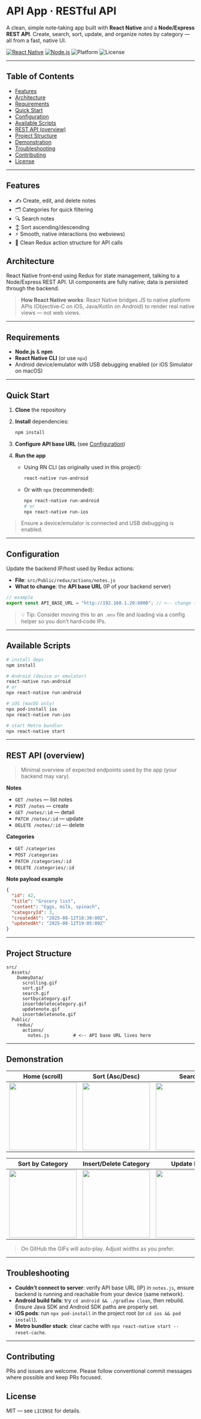 # API App · RESTful API

A clean, simple note‑taking app built with **React Native** and a **Node/Express REST API**. Create, search, sort, update, and organize notes by category — all from a fast, native UI.

<p align="left">
  <a href="https://facebook.github.io/react-native/"><img alt="React Native" src="https://img.shields.io/badge/React%20Native-0.60-blue.svg?style=flat-square"></a>
  <a href="https://nodejs.org/"><img alt="Node.js" src="https://img.shields.io/badge/Node.js-10.16-green.svg?style=flat-square"></a>
  <img alt="Platform" src="https://img.shields.io/badge/platform-Android%20%7C%20iOS-lightgrey.svg?style=flat-square">
  <img alt="License" src="https://img.shields.io/badge/license-MIT-black.svg?style=flat-square">
</p>

---

## Table of Contents

* [Features](#features)
* [Architecture](#architecture)
* [Requirements](#requirements)
* [Quick Start](#quick-start)
* [Configuration](#configuration)
* [Available Scripts](#available-scripts)
* [REST API (overview)](#rest-api-overview)
* [Project Structure](#project-structure)
* [Demonstration](#demonstration)
* [Troubleshooting](#troubleshooting)
* [Contributing](#contributing)
* [License](#license)

---

## Features

* ✍️ Create, edit, and delete notes
* 🗂️ Categories for quick filtering
* 🔍 Search notes
* ↕️ Sort ascending/descending
* ⚡ Smooth, native interactions (no webviews)
* 🔗 Clean Redux action structure for API calls

## Architecture

React Native front‑end using Redux for state management, talking to a Node/Express REST API. UI components are fully native; data is persisted through the backend.

> **How React Native works**: React Native bridges JS to native platform APIs (Objective‑C on iOS, Java/Kotlin on Android) to render real native views — not web views.

---

## Requirements

* **Node.js** & **npm**
* **React Native CLI** (or use `npx`)
* Android device/emulator with USB debugging enabled (or iOS Simulator on macOS)

---

## Quick Start

1. **Clone** the repository
2. **Install** dependencies:

   ```bash
   npm install
   ```
3. **Configure API base URL** (see [Configuration](#configuration))
4. **Run the app**

   * Using RN CLI (as originally used in this project):

     ```bash
     react-native run-android
     ```
   * Or with `npx` (recommended):

     ```bash
     npx react-native run-android
     # or
     npx react-native run-ios
     ```

> Ensure a device/emulator is connected and USB debugging is enabled.

---

## Configuration

Update the backend IP/host used by Redux actions:

* **File**: `src/Public/redux/actions/notes.js`
* **What to change**: the **API base URL** (IP of your backend server)

```js
// example
export const API_BASE_URL = "http://192.168.1.20:8000"; // <-- change to your backend IP
```

> 💡 Tip: Consider moving this to an `.env` file and loading via a config helper so you don’t hard‑code IPs.

---

## Available Scripts

```bash
# install deps
npm install

# Android (device or emulator)
react-native run-android
# or
npx react-native run-android

# iOS (macOS only)
npx pod-install ios
npx react-native run-ios

# start Metro bundler
npx react-native start
```

---

## REST API (overview)

> Minimal overview of expected endpoints used by the app (your backend may vary).

**Notes**

* `GET /notes` — list notes
* `POST /notes` — create
* `GET /notes/:id` — detail
* `PATCH /notes/:id` — update
* `DELETE /notes/:id` — delete

**Categories**

* `GET /categories`
* `POST /categories`
* `PATCH /categories/:id`
* `DELETE /categories/:id`

**Note payload example**

```json
{
  "id": 42,
  "title": "Grocery list",
  "content": "Eggs, milk, spinach",
  "categoryId": 3,
  "createdAt": "2025-08-12T18:30:00Z",
  "updatedAt": "2025-08-12T19:05:00Z"
}
```

---

## Project Structure

```
src/
  Assets/
    DummyData/
      scrolling.gif
      sort.gif
      search.gif
      sortbycategory.gif
      insertdeletecategory.gif
      updatenote.gif
      insertdeletenote.gif
  Public/
    redux/
      actions/
        notes.js         # <-- API base URL lives here
```

---

## Demonstration

| Home (scroll)                                               | Sort (Asc/Desc)                                        | Search                                                   |
| ----------------------------------------------------------- | ------------------------------------------------------ | -------------------------------------------------------- |
| <img src='src/Assets/DummyData/scrolling.gif' width='180'/> | <img src='src/Assets/DummyData/sort.gif' width='180'/> | <img src='src/Assets/DummyData/search.gif' width='180'/> |

| Sort by Category                                                 | Insert/Delete **Category**                                             | Update Note                                                  | Insert/Delete **Note**                                             |
| ---------------------------------------------------------------- | ---------------------------------------------------------------------- | ------------------------------------------------------------ | ------------------------------------------------------------------ |
| <img src='src/Assets/DummyData/sortbycategory.gif' width='180'/> | <img src='src/Assets/DummyData/insertdeletecategory.gif' width='180'/> | <img src='src/Assets/DummyData/updatenote.gif' width='180'/> | <img src='src/Assets/DummyData/insertdeletenote.gif' width='180'/> |

> On GitHub the GIFs will auto‑play. Adjust widths as you prefer.

---

## Troubleshooting

* **Couldn’t connect to server**: verify API base URL (IP) in `notes.js`, ensure backend is running and reachable from your device (same network).
* **Android build fails**: try `cd android && ./gradlew clean`, then rebuild. Ensure Java SDK and Android SDK paths are properly set.
* **iOS pods**: run `npx pod-install` in the project root (or `cd ios && pod install`).
* **Metro bundler stuck**: clear cache with `npx react-native start --reset-cache`.

---

## Contributing

PRs and issues are welcome. Please follow conventional commit messages where possible and keep PRs focused.

## License

MIT — see `LICENSE` for details.
